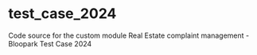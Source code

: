 # test_case_2024
Code source for the custom module Real Estate complaint management - Bloopark Test Case 2024
